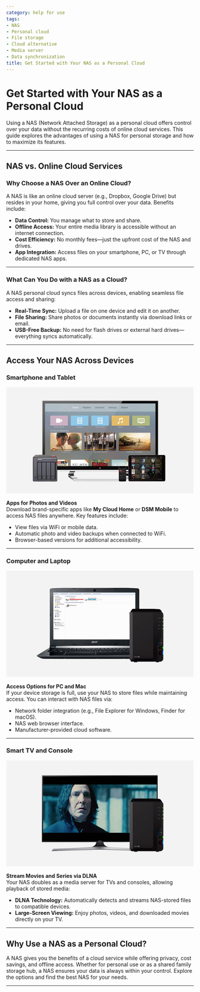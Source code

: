 ```yaml
---
category: help for use
tags:
- NAS
- Personal cloud
- File storage
- Cloud alternative
- Media server
- Data synchronization
title: Get Started with Your NAS as a Personal Cloud
---
```

# Get Started with Your NAS as a Personal Cloud

Using a NAS (Network Attached Storage) as a personal cloud offers control over your data without the recurring costs of online cloud services. This guide explores the advantages of using a NAS for personal storage and how to maximize its features.

---

## NAS vs. Online Cloud Services

### Why Choose a NAS Over an Online Cloud?

A NAS is like an online cloud server (e.g., Dropbox, Google Drive) but resides in your home, giving you full control over your data. Benefits include:

- **Data Control:** You manage what to store and share.  
- **Offline Access:** Your entire media library is accessible without an internet connection.  
- **Cost Efficiency:** No monthly fees—just the upfront cost of the NAS and drives.  
- **App Integration:** Access files on your smartphone, PC, or TV through dedicated NAS apps.  

---

### What Can You Do with a NAS as a Cloud?

A NAS personal cloud syncs files across devices, enabling seamless file access and sharing:

- **Real-Time Sync:** Upload a file on one device and edit it on another.  
- **File Sharing:** Share photos or documents instantly via download links or email.  
- **USB-Free Backup:** No need for flash drives or external hard drives—everything syncs automatically.

---

## Access Your NAS Across Devices

### Smartphone and Tablet

![Smartphone and tablet](/assets/images/nas/7b91f5f2d5f528c723adb1e6ddae840d.jpeg)

**Apps for Photos and Videos**  
Download brand-specific apps like **My Cloud Home** or **DSM Mobile** to access NAS files anywhere. Key features include:

- View files via WiFi or mobile data.  
- Automatic photo and video backups when connected to WiFi.  
- Browser-based versions for additional accessibility.

---

### Computer and Laptop

![Computer and laptop](/assets/images/nas/a833c68c3149dbeea1de8a008888b492.jpeg)

**Access Options for PC and Mac**  
If your device storage is full, use your NAS to store files while maintaining access. You can interact with NAS files via:

- Network folder integration (e.g., File Explorer for Windows, Finder for macOS).  
- NAS web browser interface.  
- Manufacturer-provided cloud software.

---

### Smart TV and Console

![Smart TV](/assets/images/nas/d3375bd9fa7e5dcc5bfce9db3fc3e6c1.jpeg)

**Stream Movies and Series via DLNA**  
Your NAS doubles as a media server for TVs and consoles, allowing playback of stored media:

- **DLNA Technology:** Automatically detects and streams NAS-stored files to compatible devices.  
- **Large-Screen Viewing:** Enjoy photos, videos, and downloaded movies directly on your TV.  

---

## Why Use a NAS as a Personal Cloud?

A NAS gives you the benefits of a cloud service while offering privacy, cost savings, and offline access. Whether for personal use or as a shared family storage hub, a NAS ensures your data is always within your control. Explore the options and find the best NAS for your needs.

---
